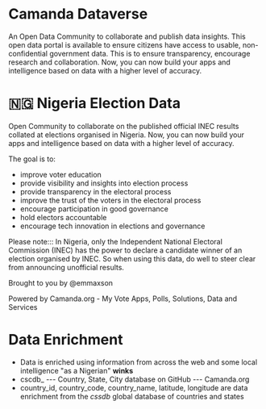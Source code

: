 # Camanda Dataverse
An Open Data Community to collaborate and publish data insights. This open data portal is available to ensure citizens have access to usable, non-confidential government data. This is to ensure transparency, encourage research and collaboration. Now, you can now build your apps and intelligence based on data with a higher level of accuracy.


# 🇳🇬 Nigeria Election Data
Open Community to collaborate on the published official INEC results collated at elections organised in Nigeria. Now, you can now build your apps and intelligence based on data with a higher level of accuracy.

The goal is to:
- improve voter education
- provide visibility and insights into election process
- provide transparency in the electoral process
- improve the trust of the voters in the electoral process
- encourage participation in good governance
- hold electors accountable
- encourage tech innovation in elections and governance

Please note:::
In Nigeria, only the Independent National Electoral Commission (INEC) has the power to declare a candidate winner of an election organised by INEC.
So when using this data, do well to steer clear from announcing unofficial results.

Brought to you by @emmaxson

Powered by Camanda.org - My Vote Apps, Polls, Solutions, Data and Services

# Data Enrichment
* Data is enriched using information from across the web and some local intelligence "as a Nigerian" **winks**
* cscdb_ --- Country, State, City database on GitHub --- Camanda.org
* country_id, country_code, country_name, latitude, longitude are data enrichment from the *cssdb* global database of countries and states
